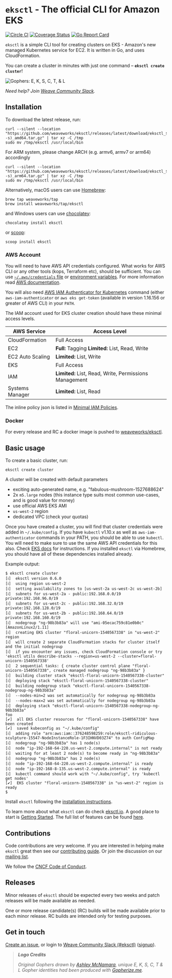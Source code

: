 # `eksctl` - The official CLI for Amazon EKS

[![Circle CI](https://circleci.com/gh/weaveworks/eksctl/tree/main.svg?style=shield)](https://circleci.com/gh/weaveworks/eksctl/tree/main) [![Coverage Status](https://coveralls.io/repos/github/weaveworks/eksctl/badge.svg?branch=main)](https://coveralls.io/github/weaveworks/eksctl?branch=main) [![Go Report Card](https://goreportcard.com/badge/github.com/weaveworks/eksctl)](https://goreportcard.com/report/github.com/weaveworks/eksctl)

`eksctl` is a simple CLI tool for creating clusters on EKS - Amazon's new managed Kubernetes service for EC2. It is written in Go, and uses CloudFormation.

You can create a cluster in minutes with just one command – **`eksctl create cluster`**!

![Gophers: E, K, S, C, T, & L](logo/eksctl.png)

_Need help? Join [Weave Community Slack][slackjoin]._

## Installation

To download the latest release, run:

```
curl --silent --location "https://github.com/weaveworks/eksctl/releases/latest/download/eksctl_$(uname -s)_amd64.tar.gz" | tar xz -C /tmp
sudo mv /tmp/eksctl /usr/local/bin
```

For ARM system, please change ARCH (e.g. armv6, armv7 or arm64) accordingly

```
curl --silent --location "https://github.com/weaveworks/eksctl/releases/latest/download/eksctl_$(uname -s)_arm64.tar.gz" | tar xz -C /tmp
sudo mv /tmp/eksctl /usr/local/bin
```

Alternatively, macOS users can use [Homebrew](https://brew.sh):

```
brew tap weaveworks/tap
brew install weaveworks/tap/eksctl
```

and Windows users can use [chocolatey](https://chocolatey.org):

```
chocolatey install eksctl
```

or [scoop](https://scoop.sh):

```
scoop install eksctl
```

### AWS Account

You will need to have AWS API credentials configured. What works for AWS CLI or any other tools (kops, Terraform etc), should be sufficient. You can use [`~/.aws/credentials` file][awsconfig]
or [environment variables][awsenv]. For more information read [AWS documentation](https://docs.aws.amazon.com/cli/latest/userguide/cli-environment.html).

[awsenv]: https://docs.aws.amazon.com/cli/latest/userguide/cli-environment.html
[awsconfig]: https://docs.aws.amazon.com/cli/latest/userguide/cli-config-files.html

You will also need [AWS IAM Authenticator for Kubernetes](https://github.com/kubernetes-sigs/aws-iam-authenticator) command (either `aws-iam-authenticator` or `aws eks get-token` (available in version 1.16.156 or greater of AWS CLI) in your `PATH`.

The IAM account used for EKS cluster creation should have these minimal access levels. 

| AWS Service      | Access Level                                           |
|------------------|--------------------------------------------------------|
| CloudFormation   | Full Access                                            |
| EC2              | **Full:** Tagging **Limited:** List, Read, Write       |
| EC2 Auto Scaling | **Limited:** List, Write                               |
| EKS              | Full Access                                            |
| IAM              | **Limited:** List, Read, Write, Permissions Management |
| Systems Manager  | **Limited:** List, Read                                |


The inline policy json is listed in [Minimal IAM Policies](https://eksctl.io/usage/minimum-iam-policies/).

### Docker

For every release and RC a docker image is pushed to [weaveworks/eksctl](https://hub.docker.com/r/weaveworks/eksctl).

## Basic usage

To create a basic cluster, run:

```
eksctl create cluster
```

A cluster will be created with default parameters

- exciting auto-generated name, e.g. "fabulous-mushroom-1527688624"
- 2x `m5.large` nodes (this instance type suits most common use-cases, and is good value for money)
- use official AWS EKS AMI
- `us-west-2` region
- dedicated VPC (check your quotas)

Once you have created a cluster, you will find that cluster credentials were added in `~/.kube/config`. If you have `kubectl` v1.10.x as well as `aws-iam-authenticator` commands in your PATH, you should be
able to use `kubectl`. You will need to make sure to use the same AWS API credentials for this also. Check [EKS docs][ekskubectl] for instructions. If you installed `eksctl` via Homebrew, you should have all of these dependencies installed already.

[ekskubectl]: https://docs.aws.amazon.com/eks/latest/userguide/configure-kubectl.html

Example output:

```
$ eksctl create cluster
[ℹ]  eksctl version 0.6.0
[ℹ]  using region us-west-2
[ℹ]  setting availability zones to [us-west-2a us-west-2c us-west-2b]
[ℹ]  subnets for us-west-2a - public:192.168.0.0/19 private:192.168.96.0/19
[ℹ]  subnets for us-west-2c - public:192.168.32.0/19 private:192.168.128.0/19
[ℹ]  subnets for us-west-2b - public:192.168.64.0/19 private:192.168.160.0/19
[ℹ]  nodegroup "ng-98b3b83a" will use "ami-05ecac759c81e0b0c" [AmazonLinux2/1.11]
[ℹ]  creating EKS cluster "floral-unicorn-1540567338" in "us-west-2" region
[ℹ]  will create 2 separate CloudFormation stacks for cluster itself and the initial nodegroup
[ℹ]  if you encounter any issues, check CloudFormation console or try 'eksctl utils describe-stacks --region=us-west-2 --cluster=floral-unicorn-1540567338'
[ℹ]  2 sequential tasks: { create cluster control plane "floral-unicorn-1540567338", create managed nodegroup "ng-98b3b83a" }
[ℹ]  building cluster stack "eksctl-floral-unicorn-1540567338-cluster"
[ℹ]  deploying stack "eksctl-floral-unicorn-1540567338-cluster"
[ℹ]  building nodegroup stack "eksctl-floral-unicorn-1540567338-nodegroup-ng-98b3b83a"
[ℹ]  --nodes-min=2 was set automatically for nodegroup ng-98b3b83a
[ℹ]  --nodes-max=2 was set automatically for nodegroup ng-98b3b83a
[ℹ]  deploying stack "eksctl-floral-unicorn-1540567338-nodegroup-ng-98b3b83a"
foo
[✔]  all EKS cluster resources for "floral-unicorn-1540567338" have been created
[✔]  saved kubeconfig as "~/.kube/config"
[ℹ]  adding role "arn:aws:iam::376248598259:role/eksctl-ridiculous-sculpture-15547-NodeInstanceRole-1F3IHNVD03Z74" to auth ConfigMap
[ℹ]  nodegroup "ng-98b3b83a" has 1 node(s)
[ℹ]  node "ip-192-168-64-220.us-west-2.compute.internal" is not ready
[ℹ]  waiting for at least 2 node(s) to become ready in "ng-98b3b83a"
[ℹ]  nodegroup "ng-98b3b83a" has 2 node(s)
[ℹ]  node "ip-192-168-64-220.us-west-2.compute.internal" is ready
[ℹ]  node "ip-192-168-8-135.us-west-2.compute.internal" is ready
[ℹ]  kubectl command should work with "~/.kube/config", try 'kubectl get nodes'
[✔]  EKS cluster "floral-unicorn-1540567338" in "us-west-2" region is ready
$
```

Install `eksctl` following the [installation instructions](https://eksctl.io/introduction/#installation).

To learn more about what `eksctl` can do check [eksctl.io](https://eksctl.io). A good place to start is
[Getting Started](https://eksctl.io/introduction/#getting-started). The full list of features can be found
[here](https://eksctl.io/introduction/#features).

## Contributions

Code contributions are very welcome. If you are interested in helping make `eksctl` great then see our [contributing guide](CONTRIBUTING.md).
Or join the discussion on our [mailing list][maillist].

We follow the [CNCF Code of Conduct](CODE_OF_CONDUCT.md).

## Releases

Minor releases of `eksctl` should be expected every two weeks and patch releases will be made available as needed.

One or more release candidate(s) (RC) builds will be made available prior to each minor release. RC builds are intended only for testing purposes.

## Get in touch

[Create an issue](https://github.com/weaveworks/eksctl/issues/new), or login to [Weave Community Slack (#eksctl)][slackchan] ([signup][slackjoin]).

[slackjoin]: https://slack.weave.works/
[slackchan]: https://weave-community.slack.com/messages/eksctl/
[maillist]: https://groups.google.com/forum/#!forum/eksctl

> **_Logo Credits_**
>
> _Original Gophers drawn by [Ashley McNamara](https://twitter.com/ashleymcnamara), unique E, K, S, C, T & L Gopher identities had been produced with [Gopherize.me](https://github.com/matryer/gopherize.me/)._
